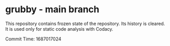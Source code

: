 # grubby - main branch

This repository contains frozen state of the repository.
Its history is cleared. It is used only for static code
analysis with Codacy.

Commit Time: 1687017024